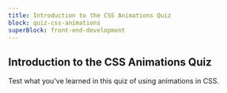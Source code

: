 ```yaml
---
title: Introduction to the CSS Animations Quiz
block: quiz-css-animations
superBlock: front-end-development
---
```


## Introduction to the CSS Animations Quiz

Test what you've learned in this quiz of using animations in CSS.
